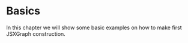 # Basics

In this chapter we will show some basic examples on how to make first JSXGraph construction. 
